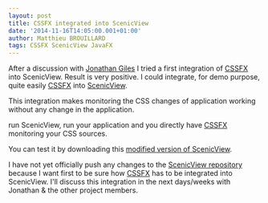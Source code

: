 ```yaml
---
layout: post
title: CSSFX integrated into ScenicView
date: '2014-11-16T14:05:00.001+01:00'
author: Matthieu BROUILLARD
tags: CSSFX ScenicView JavaFX
---
```


After a discussion with [Jonathan Giles](http://jonathangiles.net/) I tried a first integration of [CSSFX](http://www.fxmisc.org/cssfx/) into ScenicView.
Result is very positive. I could integrate, for demo purpose, quite easily [CSSFX](http://www.fxmisc.org/cssfx/) into [ScenicView](http://fxexperience.com/scenic-view/).

This integration makes monitoring the CSS changes of application working without any change in the application.

run ScenicView, run your application and you directly have [CSSFX](http://www.fxmisc.org/cssfx/) monitoring your CSS sources.

You can test it by downloading this [modified version of ScenicView](/public/scenic-view-8.0-cssfx.jar).

I have not yet officially push any changes to the [ScenicView repository](https://bitbucket.org/scenicview/scenic-view) because I want first to be sure how [CSSFX](http://www.fxmisc.org/cssfx/) has to be integrated into ScenicView. I'll discuss this integration in the next days/weeks with Jonathan & the other project members.